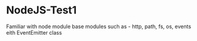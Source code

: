 # NodeJS-Test1

Familiar with node module base modules such as - http, path, fs, os, events eith EventEmitter class